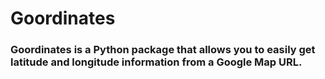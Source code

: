 # Goordinates

### Goordinates is a Python package that allows you to easily get latitude and longitude information from a Google Map URL.
